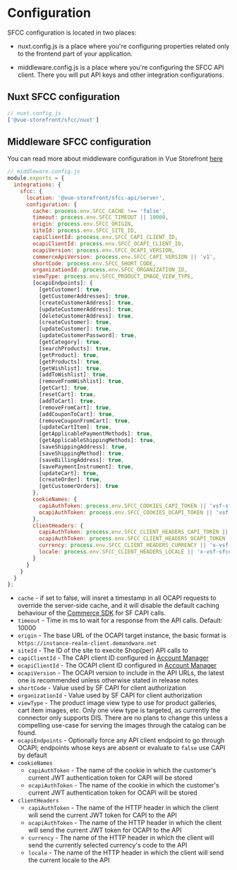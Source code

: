 # Configuration

SFCC configuration is located in two places:

- nuxt.config.js is a place where you're configuring properties related only to the frontend part of your application.

- middleware.config.js is a place where you're configuring the SFCC API client. There you will put API keys and other integration configurations.

## Nuxt SFCC configuration

```js
// nuxt.config.js
['@vue-storefront/sfcc/nuxt']
```

## Middleware SFCC configuration

You can read more about middleware configuration in Vue Storefront [here](../advanced/server-middleware.md#configuration)

```js
// middleware.config.js
module.exports = {
  integrations: {
    sfcc: {
      location: '@vue-storefront/sfcc-api/server',
      configuration: {
        cache: process.env.SFCC_CACHE !== 'false',
        timeout: process.env.SFCC_TIMEOUT || 10000,
        origin: process.env.SFCC_ORIGIN,
        siteId: process.env.SFCC_SITE_ID,
        capiClientId: process.env.SFCC_CAPI_CLIENT_ID,
        ocapiClientId: process.env.SFCC_OCAPI_CLIENT_ID,
        ocapiVersion: process.env.SFCC_OCAPI_VERSION,
        commerceApiVersion: process.env.SFCC_CAPI_VERSION || 'v1',
        shortCode: process.env.SFCC_SHORT_CODE,
        organizationId: process.env.SFCC_ORGANIZATION_ID,
        viewType: process.env.SFCC_PRODUCT_IMAGE_VIEW_TYPE,
        [ocapiEndpoints]: {
          [getCustomer]: true,
          [getCustomerAddresses]: true,
          [createCustomerAddress]: true,
          [updateCustomerAddress]: true,
          [deleteCustomerAddress]: true,
          [createCustomer]: true,
          [updateCustomer]: true,
          [updateCustomerPassword]: true,
          [getCategory]: true,
          [searchProducts]: true,
          [getProduct]: true,
          [getProducts]: true,
          [getWishlist]: true,
          [addToWishlist]: true,
          [removeFromWishlist]: true,
          [getCart]: true,
          [resetCart]: true,
          [addToCart]: true,
          [removeFromCart]: true,
          [addCouponToCart]: true,
          [removeCouponFromCart]: true,
          [updateCartItem]: true,
          [getApplicablePaymentMethods]: true,
          [getApplicableShippingMethods]: true,
          [saveShippingAddress]: true,
          [saveShippingMethod]: true,
          [saveBillingAddress]: true,
          [savePaymentInstrument]: true,
          [updateCart]: true,
          [createOrder]: true,
          [getCustomerOrders]: true
        },
        cookieNames: {
          capiAuthToken: process.env.SFCC_COOKIES_CAPI_TOKEN || 'vsf-sfcc-capi-token',
          ocapiAuthToken: process.env.SFCC_COOKIES_OCAPI_TOKEN || 'vsf-sfcc-ocapi-token'
        },
        clientHeaders: {
          capiAuthToken: process.env.SFCC_CLIENT_HEADERS_CAPI_TOKEN || 'x-vsf-sfcc-capi-token',
          ocapiAuthToken: process.env.SFCC_CLIENT_HEADERS_OCAPI_TOKEN || 'x-vsf-sfcc-ocapi-token',
          currency: process.env.SFCC_CLIENT_HEADERS_CURRENCY || 'x-vsf-sfcc-currency',
          locale: process.env.SFCC_CLIENT_HEADERS_LOCALE || 'x-vsf-sfcc-locale'
        }
      }
    }
  }
};
```
- `cache` - if set to false, will insret a timestamp in all OCAPI requests to override the server-side cache, and it will disable the default caching behaviour of the [Commerce SDK](https://www.npmjs.com/package/commerce-sdk) for SF CAPI calls.
- `timeout` - Time in ms to wait for a response from the API calls. Default: 10000
- `origin` - The base URL of the OCAPI target instance, the basic format is `https://instance-realm-client.demandware.net`
- `siteId` - The ID of the site to execite Shop(per) API calls to
- `capiClientId` - The CAPI client ID configured in [Account Manager](https://account.demandware.com/)
- `ocapiClientId` - The OCAPI client ID configured in [Account Manager](https://account.demandware.com/)
- `ocapiVersion` - The OCAPI version to include in the API URLs, the latest one is recommended unless otherwise stated in release notes
- `shortCode` - Value used by SF CAPI for client authorization
- `organizationId` - Value used by SF CAPI for client authorization
- `viewType` - The product image view type to use for product galleries, cart item images, etc. Only one view type is targeted, as currently the connector only supports DIS. There are no plans to change this unless a compelling use-case for serving the images through the catalog can be found.
- `ocapiEndpoints` - Optionally force any API client endpoint to go through OCAPI; endpoints whose keys are absent or evaluate to `false` use CAPI by default
- `cookieNames`
  - `capiAuthToken` - The name of the cookie in which the customer's current JWT authentication token for CAPI will be stored
  - `ocapiAuthToken` - The name of the cookie in which the customer's current JWT authentication token for OCAPI will be stored
- `clientHeaders`
  - `capiAuthToken` - The name of the HTTP header in which the client will send the current JWT token for CAPI to the API
  - `ocapiAuthToken` - The name of the HTTP header in which the client will send the current JWT token for OCAPI to the API
  - `currency` - The name of the HTTP header in which the client will send the currently selected currency's code to the API
  - `locale` - The name of the HTTP header in which the client will send the current locale to the API
